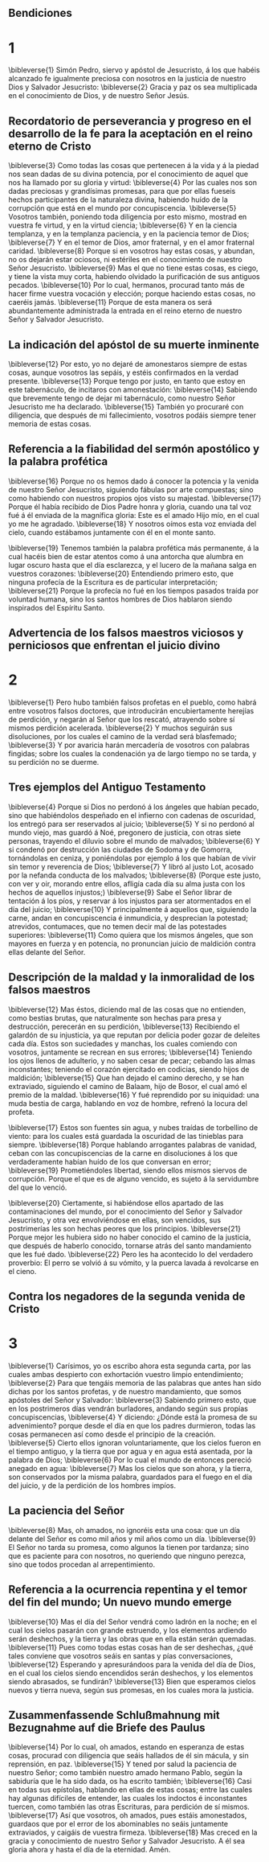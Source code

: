 ## Bendiciones
# 1 
\bibleverse{1} Simón Pedro, siervo y apóstol de Jesucristo, á los que habéis alcanzado fe igualmente preciosa con nosotros en la justicia de nuestro Dios y Salvador Jesucristo: \bibleverse{2} Gracia y paz os sea multiplicada en el conocimiento de Dios, y de nuestro Señor Jesús.

## Recordatorio de perseverancia y progreso en el desarrollo de la fe para la aceptación en el reino eterno de Cristo
\bibleverse{3} Como todas las cosas que pertenecen á la vida y á la piedad nos sean dadas de su divina potencia, por el conocimiento de aquel que nos ha llamado por su gloria y virtud: \bibleverse{4} Por las cuales nos son dadas preciosas y grandísimas promesas, para que por ellas fueseis hechos participantes de la naturaleza divina, habiendo huído de la corrupción que está en el mundo por concupiscencia. \bibleverse{5} Vosotros también, poniendo toda diligencia por esto mismo, mostrad en vuestra fe virtud, y en la virtud ciencia; \bibleverse{6} Y en la ciencia templanza, y en la templanza paciencia, y en la paciencia temor de Dios; \bibleverse{7} Y en el temor de Dios, amor fraternal, y en el amor fraternal caridad. \bibleverse{8} Porque si en vosotros hay estas cosas, y abundan, no os dejarán estar ociosos, ni estériles en el conocimiento de nuestro Señor Jesucristo. \bibleverse{9} Mas el que no tiene estas cosas, es ciego, y tiene la vista muy corta, habiendo olvidado la purificación de sus antiguos pecados. \bibleverse{10} Por lo cual, hermanos, procurad tanto más de hacer firme vuestra vocación y elección; porque haciendo estas cosas, no caeréis jamás. \bibleverse{11} Porque de esta manera os será abundantemente administrada la entrada en el reino eterno de nuestro Señor y Salvador Jesucristo.

## La indicación del apóstol de su muerte inminente
\bibleverse{12} Por esto, yo no dejaré de amonestaros siempre de estas cosas, aunque vosotros las sepáis, y estéis confirmados en la verdad presente. \bibleverse{13} Porque tengo por justo, en tanto que estoy en este tabernáculo, de incitaros con amonestación: \bibleverse{14} Sabiendo que brevemente tengo de dejar mi tabernáculo, como nuestro Señor Jesucristo me ha declarado. \bibleverse{15} También yo procuraré con diligencia, que después de mi fallecimiento, vosotros podáis siempre tener memoria de estas cosas.

## Referencia a la fiabilidad del sermón apostólico y la palabra profética
\bibleverse{16} Porque no os hemos dado á conocer la potencia y la venida de nuestro Señor Jesucristo, siguiendo fábulas por arte compuestas; sino como habiendo con nuestros propios ojos visto su majestad. \bibleverse{17} Porque él había recibido de Dios Padre honra y gloria, cuando una tal voz fué á él enviada de la magnífica gloria: Este es el amado Hijo mío, en el cual yo me he agradado. \bibleverse{18} Y nosotros oímos esta voz enviada del cielo, cuando estábamos juntamente con él en el monte santo.

\bibleverse{19} Tenemos también la palabra profética más permanente, á la cual hacéis bien de estar atentos como á una antorcha que alumbra en lugar oscuro hasta que el día esclarezca, y el lucero de la mañana salga en vuestros corazones: \bibleverse{20} Entendiendo primero esto, que ninguna profecía de la Escritura es de particular interpretación; \bibleverse{21} Porque la profecía no fué en los tiempos pasados traída por voluntad humana, sino los santos hombres de Dios hablaron siendo inspirados del Espíritu Santo. 

## Advertencia de los falsos maestros viciosos y perniciosos que enfrentan el juicio divino
# 2 
\bibleverse{1} Pero hubo también falsos profetas en el pueblo, como habrá entre vosotros falsos doctores, que introducirán encubiertamente herejías de perdición, y negarán al Señor que los rescató, atrayendo sobre sí mismos perdición acelerada. \bibleverse{2} Y muchos seguirán sus disoluciones, por los cuales el camino de la verdad será blasfemado; \bibleverse{3} Y por avaricia harán mercadería de vosotros con palabras fingidas; sobre los cuales la condenación ya de largo tiempo no se tarda, y su perdición no se duerme.

## Tres ejemplos del Antiguo Testamento
\bibleverse{4} Porque si Dios no perdonó á los ángeles que habían pecado, sino que habiéndolos despeñado en el infierno con cadenas de oscuridad, los entregó para ser reservados al juicio; \bibleverse{5} Y si no perdonó al mundo viejo, mas guardó á Noé, pregonero de justicia, con otras siete personas, trayendo el diluvio sobre el mundo de malvados; \bibleverse{6} Y si condenó por destrucción las ciudades de Sodoma y de Gomorra, tornándolas en ceniza, y poniéndolas por ejemplo á los que habían de vivir sin temor y reverencia de Dios; \bibleverse{7} Y libró al justo Lot, acosado por la nefanda conducta de los malvados; \bibleverse{8} (Porque este justo, con ver y oir, morando entre ellos, afligía cada día su alma justa con los hechos de aquellos injustos;) \bibleverse{9} Sabe el Señor librar de tentación á los píos, y reservar á los injustos para ser atormentados en el día del juicio; \bibleverse{10} Y principalmente á aquellos que, siguiendo la carne, andan en concupiscencia é inmundicia, y desprecian la potestad; atrevidos, contumaces, que no temen decir mal de las potestades superiores: \bibleverse{11} Como quiera que los mismos ángeles, que son mayores en fuerza y en potencia, no pronuncian juicio de maldición contra ellas delante del Señor.

## Descripción de la maldad y la inmoralidad de los falsos maestros
\bibleverse{12} Mas éstos, diciendo mal de las cosas que no entienden, como bestias brutas, que naturalmente son hechas para presa y destrucción, perecerán en su perdición, \bibleverse{13} Recibiendo el galardón de su injusticia, ya que reputan por delicia poder gozar de deleites cada día. Estos son suciedades y manchas, los cuales comiendo con vosotros, juntamente se recrean en sus errores; \bibleverse{14} Teniendo los ojos llenos de adulterio, y no saben cesar de pecar; cebando las almas inconstantes; teniendo el corazón ejercitado en codicias, siendo hijos de maldición; \bibleverse{15} Que han dejado el camino derecho, y se han extraviado, siguiendo el camino de Balaam, hijo de Bosor, el cual amó el premio de la maldad. \bibleverse{16} Y fué reprendido por su iniquidad: una muda bestia de carga, hablando en voz de hombre, refrenó la locura del profeta.

\bibleverse{17} Estos son fuentes sin agua, y nubes traídas de torbellino de viento: para los cuales está guardada la oscuridad de las tinieblas para siempre. \bibleverse{18} Porque hablando arrogantes palabras de vanidad, ceban con las concupiscencias de la carne en disoluciones á los que verdaderamente habían huído de los que conversan en error; \bibleverse{19} Prometiéndoles libertad, siendo ellos mismos siervos de corrupción. Porque el que es de alguno vencido, es sujeto á la servidumbre del que lo venció.

\bibleverse{20} Ciertamente, si habiéndose ellos apartado de las contaminaciones del mundo, por el conocimiento del Señor y Salvador Jesucristo, y otra vez envolviéndose en ellas, son vencidos, sus postrimerías les son hechas peores que los principios. \bibleverse{21} Porque mejor les hubiera sido no haber conocido el camino de la justicia, que después de haberlo conocido, tornarse atrás del santo mandamiento que les fué dado. \bibleverse{22} Pero les ha acontecido lo del verdadero proverbio: El perro se volvió á su vómito, y la puerca lavada á revolcarse en el cieno. 

## Contra los negadores de la segunda venida de Cristo
# 3 
\bibleverse{1} Carísimos, yo os escribo ahora esta segunda carta, por las cuales ambas despierto con exhortación vuestro limpio entendimiento; \bibleverse{2} Para que tengáis memoria de las palabras que antes han sido dichas por los santos profetas, y de nuestro mandamiento, que somos apóstoles del Señor y Salvador: \bibleverse{3} Sabiendo primero esto, que en los postrimeros días vendrán burladores, andando según sus propias concupiscencias, \bibleverse{4} Y diciendo: ¿Dónde está la promesa de su advenimiento? porque desde el día en que los padres durmieron, todas las cosas permanecen así como desde el principio de la creación. \bibleverse{5} Cierto ellos ignoran voluntariamente, que los cielos fueron en el tiempo antiguo, y la tierra que por agua y en agua está asentada, por la palabra de Dios; \bibleverse{6} Por lo cual el mundo de entonces pereció anegado en agua: \bibleverse{7} Mas los cielos que son ahora, y la tierra, son conservados por la misma palabra, guardados para el fuego en el día del juicio, y de la perdición de los hombres impíos.

## La paciencia del Señor
\bibleverse{8} Mas, oh amados, no ignoréis esta una cosa: que un día delante del Señor es como mil años y mil años como un día. \bibleverse{9} El Señor no tarda su promesa, como algunos la tienen por tardanza; sino que es paciente para con nosotros, no queriendo que ninguno perezca, sino que todos procedan al arrepentimiento.

## Referencia a la ocurrencia repentina y el temor del fin del mundo; Un nuevo mundo emerge
\bibleverse{10} Mas el día del Señor vendrá como ladrón en la noche; en el cual los cielos pasarán con grande estruendo, y los elementos ardiendo serán deshechos, y la tierra y las obras que en ella están serán quemadas. \bibleverse{11} Pues como todas estas cosas han de ser deshechas, ¿qué tales conviene que vosotros seáis en santas y pías conversaciones, \bibleverse{12} Esperando y apresurándoos para la venida del día de Dios, en el cual los cielos siendo encendidos serán deshechos, y los elementos siendo abrasados, se fundirán? \bibleverse{13} Bien que esperamos cielos nuevos y tierra nueva, según sus promesas, en los cuales mora la justicia.

## Zusammenfassende Schlußmahnung mit Bezugnahme auf die Briefe des Paulus
\bibleverse{14} Por lo cual, oh amados, estando en esperanza de estas cosas, procurad con diligencia que seáis hallados de él sin mácula, y sin reprensión, en paz. \bibleverse{15} Y tened por salud la paciencia de nuestro Señor; como también nuestro amado hermano Pablo, según la sabiduría que le ha sido dada, os ha escrito también; \bibleverse{16} Casi en todas sus epístolas, hablando en ellas de estas cosas; entre las cuales hay algunas difíciles de entender, las cuales los indoctos é inconstantes tuercen, como también las otras Escrituras, para perdición de sí mismos. \bibleverse{17} Así que vosotros, oh amados, pues estáis amonestados, guardaos que por el error de los abominables no seáis juntamente extraviados, y caigáis de vuestra firmeza. \bibleverse{18} Mas creced en la gracia y conocimiento de nuestro Señor y Salvador Jesucristo. A él sea gloria ahora y hasta el día de la eternidad. Amén. 
